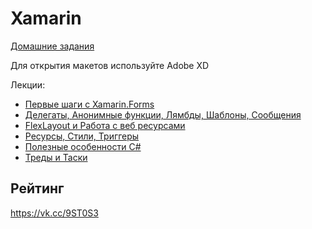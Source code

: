 # Xamarin

[Домашние задания](https://github.com/PavlenkoDR/XamarinStudents/tree/master/Hometasks)

Для открытия макетов используйте Adobe XD

Лекции:

* [Первые шаги с Xamarin.Forms](https://github.com/PavlenkoDR/XamarinStudents/tree/master/Lesson1)
* [Делегаты, Анонимные функции, Лямбды, Шаблоны, Сообщения](https://github.com/PavlenkoDR/XamarinStudents/tree/master/Lesson2)
* [FlexLayout и Работа с веб ресурсами](https://github.com/PavlenkoDR/XamarinStudents/tree/master/Lesson3)
* [Ресурсы, Стили, Триггеры](https://github.com/PavlenkoDR/XamarinStudents/tree/master/Lesson4)
* [Полезные особенности C#](https://github.com/PavlenkoDR/XamarinStudents/tree/master/Lesson5)
* [Треды и Таски](https://github.com/PavlenkoDR/XamarinStudents/tree/master/Lesson6)

## Рейтинг

https://vk.cc/9ST0S3
